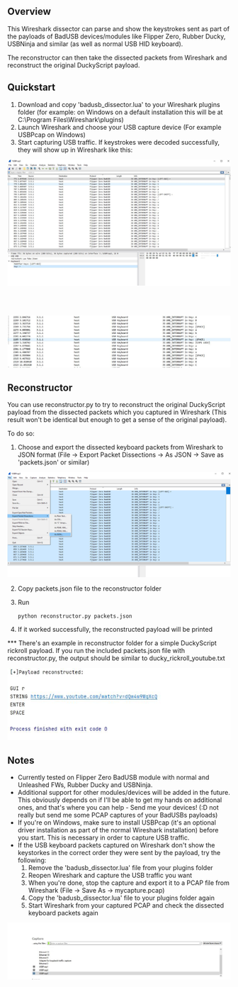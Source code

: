 
## Overview

This Wireshark dissector can parse and show the keystrokes sent as part of the payloads of BadUSB devices/modules like Flipper Zero, Rubber Ducky, USBNinja and similar (as well as normal USB HID keyboard).

The reconstructor can then take the dissected packets from Wireshark and reconstruct the original DuckyScript payload.


## Quickstart
1. Download and copy 'badusb_dissector.lua' to your Wireshark plugins folder (for example: on Windows on a default installation this will be at C:\Program Files\Wireshark\plugins)
2. Launch Wireshark and choose your USB capture device (For example USBPcap on Windows)
3. Start capturing USB traffic. If keystrokes were decoded successfully, they will show up in Wireshark like this:

![alt text](https://github.com/agentzex/FlipperZero-BadUSB-Wireshark/blob/main/screenshots/flipper_wireshark.JPG) 
<br/><br/><br/> 
##

![alt text](https://github.com/agentzex/FlipperZero-BadUSB-Wireshark/blob/main/screenshots/rubber_ducky_wireshark.JPG)


## Reconstructor
You can use reconstructor.py to try to reconstruct the original DuckyScript payload from the dissected packets which you captured in Wireshark (This result won't be identical but enough to get a sense of the original payload).

To do so:
1. Choose and export the dissected keyboard packets from Wireshark to JSON format (File -> Export Packet Dissections -> As JSON -> Save as 'packets.json' or similar)

![alt text](https://github.com/agentzex/FlipperZero-BadUSB-Wireshark/blob/main/screenshots/export_json_wireshark.png)

2. Copy packets.json file to the reconstructor folder
3. Run
   
       python reconstructor.py packets.json 
4. If it worked successfully, the reconstructed payload will be printed

*** There's an example in reconstructor folder for a simple DuckyScript rickroll payload. If you run the included packets.json file with reconstructor.py, the output should be similar to ducky_rickroll_youtube.txt  

![alt text](https://github.com/agentzex/FlipperZero-BadUSB-Wireshark/blob/main/screenshots/reconstructor.JPG)


## Notes
- Currently tested on Flipper Zero BadUSB module with normal and Unleashed FWs, Rubber Ducky and USBNinja.
- Additional support for other modules/devices will be added in the future. This obviously depends on if I'll be able to get my hands on additional ones, and that's where you can help - Send me your devices! (:D not really but send me some PCAP captures of your BadUSBs payloads)
- If you're on Windows, make sure to install USBPcap (it's an optional driver installation as part of the normal Wireshark installation) before you start. This is necessary in order to capture USB traffic.
- If the USB keyboard packets captured on Wireshark don't show the keystorkes in the correct order they were sent by the payload, try the following:
    1. Remove the 'badusb_dissector.lua' file from your plugins folder
    2. Reopen Wireshark and capture the USB traffic you want
    3. When you're done, stop the capture and export it to a PCAP file from Wireshark (File -> Save As -> mycapture.pcap)
    4. Copy the 'badusb_dissector.lua' file to your plugins folder again
    5. Start Wireshark from your captured PCAP and check the dissected keyboard packets again

![alt text](https://github.com/agentzex/FlipperZero-BadUSB-Wireshark/blob/main/screenshots/capture_wireshark.JPG)
